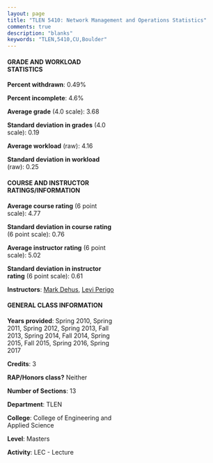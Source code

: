 ```yaml
---
layout: page
title: "TLEN 5410: Network Management and Operations Statistics"
comments: true
description: "blanks"
keywords: "TLEN,5410,CU,Boulder"
---
```

<head>
<script src="https://ajax.googleapis.com/ajax/libs/jquery/2.1.3/jquery.min.js"></script>
<script src="https://dl.dropboxusercontent.com/s/pc42nxpaw1ea4o9/highcharts.js?dl=0"></script>
<!-- <script src="../assets/js/highcharts.js"></script> -->
<style type="text/css">@font-face {
	font-family: "Bebas Neue";
	src: url(https://www.filehosting.org/file/details/544349/BebasNeue Regular.otf) format("opentype");
	}
	h1.Bebas { 
		font-family: "Bebas Neue", Verdana, Tahoma;
	}
</style>
</head>
<body>
	<div id="container" style="float: right; width: 45%; height: 88%; margin-left: 2.5%; margin-right: 2.5%;"></div>
	<script language="JavaScript">
		$(document).ready(function() {
		var chart = {type: 'column'};
		var title = {text: 'Grade Distribution'};
		var xAxis = {categories: ['A','B','C','D','F'],crosshair: true};
		var yAxis = {min: 0,title: {text: 'Percentage'}};
		var tooltip = {headerFormat: '<center><b><span style="font-size:20px">{point.key}</span></b></center>',
		               pointFormat: '<td style="padding:0"><b>{point.y:.1f}%</b></td>',
		               footerFormat: '</table>',shared: true,useHTML: true};
		var plotOptions = {column: {pointPadding: 0.0,borderWidth: 0}};  
		var credits = {enabled: false};var series= [{name: 'Percent',data: [77.56,17.09,5.05,0.0,0.31,]}];
		var json = {};
		json.chart = chart;
		json.title = title;
		json.tooltip = tooltip;
		json.xAxis = xAxis;
		json.yAxis = yAxis;  
		json.series = series;
		json.plotOptions = plotOptions;  
		json.credits = credits;
		$('#container').highcharts(json);
	});
	</script>
</body>
			   
#### GRADE AND WORKLOAD STATISTICS

**Percent withdrawn**: 0.49%

**Percent incomplete**: 4.6%

**Average grade** (4.0 scale): 3.68

**Standard deviation in grades** (4.0 scale): 0.19

**Average workload** (raw): 4.16

**Standard deviation in workload** (raw): 0.25

#### COURSE AND INSTRUCTOR RATINGS/INFORMATION

**Average course rating** (6 point scale): 4.77

**Standard deviation in course rating** (6 point scale): 0.76

**Average instructor rating** (6 point scale): 5.02

**Standard deviation in instructor rating** (6 point scale): 0.61

**Instructors**: <a href='../../instructors/Mark_Dehus'>Mark Dehus</a>, <a href='../../instructors/Levi_Perigo'>Levi Perigo</a>

#### GENERAL CLASS INFORMATION

**Years provided**: Spring 2010, Spring 2011, Spring 2012, Spring 2013, Fall 2013, Spring 2014, Fall 2014, Spring 2015, Fall 2015, Spring 2016, Spring 2017

**Credits**: 3

**RAP/Honors class?** Neither

**Number of Sections**: 13

**Department**: TLEN

**College**: College of Engineering and Applied Science

**Level**: Masters

**Activity**: LEC - Lecture
